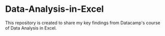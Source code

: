 # Data-Analysis-in-Excel
This repository is created to share my key findings from Datacamp's course of Data Analysis in Excel.
